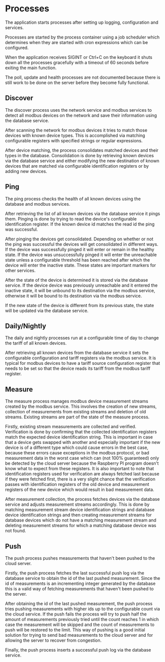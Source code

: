 # Processes

The application starts processes after setting up logging, configuration and
services.

Processes are started by the process container using a job scheduler which
determines when they are started with cron expressions which can be configured.

When the application receives SIGINT or Ctrl+C on the keyboard it shuts down all
the processes gracefully with a timeout of 60 seconds before exiting the main
function.

The poll, update and health processes are not documented because there is still
work to be done on the server before they become fully functional.

## Discover

The discover process uses the network service and modbus services to detect all
modbus devices on the network and save their information using the database
service.

After scanning the network for modbus devices it tries to match those devices
with known device types. This is accomplished via matching configurable
registers with specified strings or regular expressions.

After device matching, the process consolidates matched devices and their types
in the database. Consolidation is done by retrieving known devices via the
database service and either modifying the new destination of known devices that
are matched via configurable identification registers or by adding new devices.

## Ping

The ping process checks the health of all known devices using the database and
modbus services.

After retrieving the list of all known devices via the database service it pings
them. Pinging is done by trying to read the device's configurable identification
register. If the known device id matches the read id the ping was successful.

After pinging the devices get consolidated. Depending on whether or not the ping
was successful the devices will get consolidated in different ways. If the
device was successfully pinged it will enter or remain in the healthy state. If
the device was unsuccessfully pinged it will enter the unreachable state unless
a configurable threshold has been reached after which the device will enter the
inactive state. These states are important markers for other services.

After the state of the device is determined it is stored via the database
service. If the device device was previously unreachable and it entered the
inactive state, it will be unbound to its destination via the modbus service,
otherwise it will be bound to its destination via the modbus service.

If the new state of the device is different from its previous state, the state
will be updated via the database service.

## Daily/Nightly

The daily and nightly processes run at a configurable time of day to change the
tariff of all known devices.

After retrieving all known devices from the database service it sets the
configurable configuration and tariff registers via the modbus service. It is
typical for modbus devices to have a tariff source configuration register that
needs to be set so that the device reads its tariff from the modbus tariff
register.

## Measure

The measure process manages modbus device measurement streams created by the
modbus service. This involves the creation of new streams, collection of
measurements from existing streams and deletion of old streams. Existing streams
are part of the state of the measure process.

Firstly, existing stream measurements are collected and verified. Verification
is done by confirming that the collected identification registers match the
expected device identification string. This is important in case that a device
gets swapped with another and especially important if the new device is of a
different type which could cause errors in the best case, because these errors
cause exceptions in the modbus protocol, or bad measurement data in the worst
case which can (not 100% guaranteed) only be detected by the cloud server
because the Raspberry PI program doesn't know what to expect from these
registers. It is also important to note that identification registers used for
verification are always fetched last because if they were fetched first, there
is a very slight chance that the verification passes with identification
registers of the old device and measurement registers of the new device which
would result in bad measurement data.

After measurement collection, the process fetches devices via the database
service and adjusts measurement streams accordingly. This is done by matching
measurement stream device identification strings and database device
identification strings and then creating measurement streams for database
devices which do not have a matching measurement stream and deleting measurement
streams for which a matching database device was not found.

## Push

The push process pushes measurements that haven't been pushed to the cloud
server.

Firstly, the push process fetches the last successful push log via the database
service to obtain the id of the last pushed measurement. Since the id of
measurements is an incrementing integer generated by the database this is a
valid way of fetching measurements that haven't been pushed to the server.

After obtaining the id of the last pushed measurement, the push process tries
pushing measurements with higher ids up to the configurable count via the cloud
service. If the push fails the process will try to push half the amount of
measurements previously tried until the count reaches 1 in which case the
measurement will be skipped and the count of measurements to push will be
restored to the limit. This way of pushing is a good initial solution for trying
to send bad measurements to the cloud server and for allowing the server to
recover from congestion.

Finally, the push process inserts a successful push log via the database
service.
